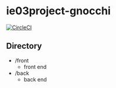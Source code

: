 # ie03project-gnocchi

[![CircleCI](https://circleci.com/gh/uzimaru0000/ie03project-gnocchi.svg?style=svg)](https://circleci.com/gh/uzimaru0000/ie03project-gnocchi)

## Directory

- /front
    - front end
- /back
    - back end


